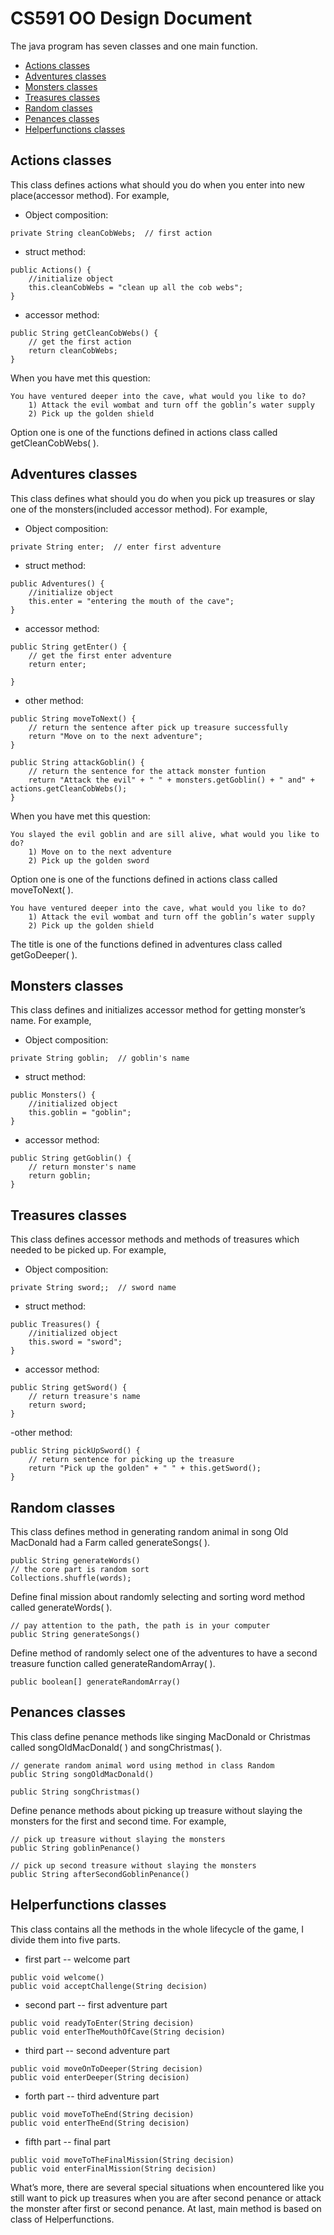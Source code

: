 # CS591 OO Design Document
The java program has seven classes and one main function.
* [Actions classes](#Actions-classes)
* [Adventures classes](#Adventures-classes)
* [Monsters classes](#Monsters-classes)
* [Treasures classes](#Treasures-classes)
* [Random classes](#Random-classes)
* [Penances classes](#Penances-classes)
* [Helperfunctions classes](#Helperfunctions-classes)

## Actions classes
This class defines actions what should you do when you enter into new place(accessor method). For example,
- Object composition:
```
private String cleanCobWebs;  // first action

```
- struct method:
```
public Actions() {
    //initialize object
    this.cleanCobWebs = "clean up all the cob webs";  
}
```
- accessor method:
```
public String getCleanCobWebs() {
    // get the first action
    return cleanCobWebs;      
}
```
When you have met this question:
```
You have ventured deeper into the cave, what would you like to do?
    1) Attack the evil wombat and turn off the goblin’s water supply 
    2) Pick up the golden shield
```
Option one is one of the functions defined in actions class called getCleanCobWebs( ).
## Adventures classes
This class defines what should you do when you pick up treasures or slay one of the monsters(included accessor method). For example,
- Object composition:
```
private String enter;  // enter first adventure

```
- struct method:
```
public Adventures() {
    //initialize object
    this.enter = "entering the mouth of the cave";  
}
```
- accessor method:
```
public String getEnter() {
    // get the first enter adventure
    return enter;      
    
}
```
- other method:
```
public String moveToNext() {
    // return the sentence after pick up treasure successfully
    return "Move on to the next adventure"; 
}

public String attackGoblin() {
    // return the sentence for the attack monster funtion
    return "Attack the evil" + " " + monsters.getGoblin() + " and" + actions.getCleanCobWebs();
}
```
When you have met this question:
```
You slayed the evil goblin and are sill alive, what would you like to do? 
    1) Move on to the next adventure 
    2) Pick up the golden sword
```
Option one is one of the functions defined in actions class called moveToNext( ).
```
You have ventured deeper into the cave, what would you like to do?
    1) Attack the evil wombat and turn off the goblin’s water supply 
    2) Pick up the golden shield
```
The title is one of the functions defined in adventures class called getGoDeeper( ).

## Monsters classes
This class defines and initializes accessor method for getting monster’s name. For example,
- Object composition:
```
private String goblin;  // goblin's name

```
- struct method:
```
public Monsters() {
    //initialized object
    this.goblin = "goblin";
}
```
- accessor method:
```
public String getGoblin() {
    // return monster's name
    return goblin;
}
```
## Treasures classes
This class defines accessor methods and methods of treasures which needed to be picked up. For example,
- Object composition:
```
private String sword;;  // sword name

```
- struct method:
```
public Treasures() {
    //initialized object
    this.sword = "sword";
}
```
- accessor method:
```
public String getSword() {
    // return treasure's name
    return sword;
}
```
-other method:
```
public String pickUpSword() {
    // return sentence for picking up the treasure 
    return "Pick up the golden" + " " + this.getSword();
}
```

## Random classes
This class defines method in generating random animal in song Old MacDonald had a Farm called generateSongs( ). 
```
public String generateWords()
// the core part is random sort 
Collections.shuffle(words);
```
Define final mission about randomly selecting and sorting word method called generateWords( ).
```
// pay attention to the path, the path is in your computer
public String generateSongs()
```
Define method of randomly select one of the adventures to have a second treasure function called generateRandomArray( ).
```
public boolean[] generateRandomArray()
```

## Penances classes
This class define penance methods like singing MacDonald or Christmas called songOldMacDonald( ) and songChristmas( ). 
```
// generate random animal word using method in class Random
public String songOldMacDonald()

public String songChristmas()
```
Define penance methods about picking up treasure without slaying the monsters for the first and second time. For example,
```
// pick up treasure without slaying the monsters
public String goblinPenance()

// pick up second treasure without slaying the monsters
public String afterSecondGoblinPenance()
```

## Helperfunctions classes
This class contains all the methods in the whole lifecycle of the game, I divide them into five parts.
* first part -- welcome part
```
public void welcome()
public void acceptChallenge(String decision)
```
* second part -- first adventure part
```
public void readyToEnter(String decision)
public void enterTheMouthOfCave(String decision)
```
* third part -- second adventure part
```
public void moveOnToDeeper(String decision)
public void enterDeeper(String decision)
```
* forth part -- third adventure part
```
public void moveToTheEnd(String decision)
public void enterTheEnd(String decision)
```
* fifth part -- final part
```
public void moveToTheFinalMission(String decision)
public void enterFinalMission(String decision)
```
What’s more, there are several special situations when encountered like you still want to pick up treasures when you are after second penance or attack the monster after first or second penance. 
At last, main method is based on class of Helperfunctions.
